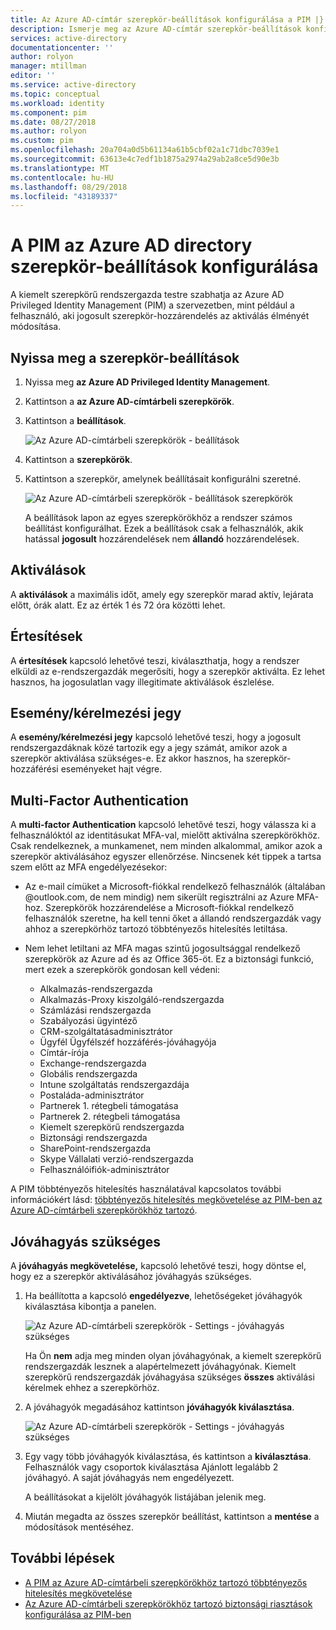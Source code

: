 ```yaml
---
title: Az Azure AD-címtár szerepkör-beállítások konfigurálása a PIM |} A Microsoft Docs
description: Ismerje meg az Azure AD-címtár szerepkör-beállítások konfigurálása az Azure AD Privileged Identity Management (PIM).
services: active-directory
documentationcenter: ''
author: rolyon
manager: mtillman
editor: ''
ms.service: active-directory
ms.topic: conceptual
ms.workload: identity
ms.component: pim
ms.date: 08/27/2018
ms.author: rolyon
ms.custom: pim
ms.openlocfilehash: 20a704a0d5b61134a61b5cbf02a1c71dbc7039e1
ms.sourcegitcommit: 63613e4c7edf1b1875a2974a29ab2a8ce5d90e3b
ms.translationtype: MT
ms.contentlocale: hu-HU
ms.lasthandoff: 08/29/2018
ms.locfileid: "43189337"
---
```

# <a name="configure-azure-ad-directory-role-settings-in-pim"></a>A PIM az Azure AD directory szerepkör-beállítások konfigurálása

A kiemelt szerepkörű rendszergazda testre szabhatja az Azure AD Privileged Identity Management (PIM) a szervezetben, mint például a felhasználó, aki jogosult szerepkör-hozzárendelés az aktiválás élményét módosítása.

## <a name="open-role-settings"></a>Nyissa meg a szerepkör-beállítások

1. Nyissa meg **az Azure AD Privileged Identity Management**.

1. Kattintson a **az Azure AD-címtárbeli szerepkörök**.

1. Kattintson a **beállítások**.

    ![Az Azure AD-címtárbeli szerepkörök - beállítások](./media/pim-how-to-change-default-settings/pim-directory-roles-settings.png)

1. Kattintson a **szerepkörök**.

1. Kattintson a szerepkör, amelynek beállításait konfigurálni szeretné.

    ![Az Azure AD-címtárbeli szerepkörök - beállítások szerepkörök](./media/pim-how-to-change-default-settings/pim-directory-roles-settings-role.png)

    A beállítások lapon az egyes szerepkörökhöz a rendszer számos beállítást konfigurálhat. Ezek a beállítások csak a felhasználók, akik hatással **jogosult** hozzárendelések nem **állandó** hozzárendelések.

## <a name="activations"></a>Aktiválások

A **aktiválások** a maximális időt, amely egy szerepkör marad aktív, lejárata előtt, órák alatt. Ez az érték 1 és 72 óra közötti lehet.

## <a name="notifications"></a>Értesítések

A **értesítések** kapcsoló lehetővé teszi, kiválaszthatja, hogy a rendszer elküldi az e-rendszergazdák megerősíti, hogy a szerepkör aktiválta. Ez lehet hasznos, ha jogosulatlan vagy illegitimate aktiválások észlelése.

## <a name="incidentrequest-ticket"></a>Esemény/kérelmezési jegy

A **esemény/kérelmezési jegy** kapcsoló lehetővé teszi, hogy a jogosult rendszergazdáknak közé tartozik egy a jegy számát, amikor azok a szerepkör aktiválása szükséges-e. Ez akkor hasznos, ha szerepkör-hozzáférési eseményeket hajt végre.

## <a name="multi-factor-authentication"></a>Multi-Factor Authentication

A **multi-factor Authentication** kapcsoló lehetővé teszi, hogy válassza ki a felhasználóktól az identitásukat MFA-val, mielőtt aktiválna szerepkörökhöz. Csak rendelkeznek, a munkamenet, nem minden alkalommal, amikor azok a szerepkör aktiválásához egyszer ellenőrzése. Nincsenek két tippek a tartsa szem előtt az MFA engedélyezésekor:

* Az e-mail címüket a Microsoft-fiókkal rendelkező felhasználók (általában @outlook.com, de nem mindig) nem sikerült regisztrálni az Azure MFA-hoz. Szerepkörök hozzárendelése a Microsoft-fiókkal rendelkező felhasználók szeretne, ha kell tenni őket a állandó rendszergazdák vagy ahhoz a szerepkörhöz tartozó többtényezős hitelesítés letiltása.
* Nem lehet letiltani az MFA magas szintű jogosultsággal rendelkező szerepkörök az Azure ad és az Office 365-öt. Ez a biztonsági funkció, mert ezek a szerepkörök gondosan kell védeni:  
  
  * Alkalmazás-rendszergazda
  * Alkalmazás-Proxy kiszolgáló-rendszergazda
  * Számlázási rendszergazda  
  * Szabályozási ügyintéző  
  * CRM-szolgáltatásadminisztrátor
  * Ügyfél Ügyfélszéf hozzáférés-jóváhagyója
  * Címtár-írója  
  * Exchange-rendszergazda  
  * Globális rendszergazda
  * Intune szolgáltatás rendszergazdája
  * Postaláda-adminisztrátor  
  * Partnerek 1. rétegbeli támogatása  
  * Partnerek 2. rétegbeli támogatása  
  * Kiemelt szerepkörű rendszergazda
  * Biztonsági rendszergazda  
  * SharePoint-rendszergazda  
  * Skype Vállalati verzió-rendszergazda  
  * Felhasználóifiók-adminisztrátor  

A PIM többtényezős hitelesítés használatával kapcsolatos további információkért lásd: [többtényezős hitelesítés megkövetelése az PIM-ben az Azure AD-címtárbeli szerepkörökhöz tartozó](pim-how-to-require-mfa.md).

## <a name="require-approval"></a>Jóváhagyás szükséges

A **jóváhagyás megkövetelése,** kapcsoló lehetővé teszi, hogy döntse el, hogy ez a szerepkör aktiválásához jóváhagyás szükséges.

1. Ha beállította a kapcsoló **engedélyezve**, lehetőségeket jóváhagyók kiválasztása kibontja a panelen.

    ![Az Azure AD-címtárbeli szerepkörök - Settings - jóváhagyás szükséges](./media/pim-how-to-change-default-settings/pim-directory-roles-settings-require-approval.png)

    Ha Ön **nem** adja meg minden olyan jóváhagyónak, a kiemelt szerepkörű rendszergazdák lesznek a alapértelmezett jóváhagyónak. Kiemelt szerepkörű rendszergazdák jóváhagyása szükséges **összes** aktiválási kérelmek ehhez a szerepkörhöz.

1. A jóváhagyók megadásához kattintson **jóváhagyók kiválasztása**.

    ![Az Azure AD-címtárbeli szerepkörök - Settings - jóváhagyás szükséges](./media/pim-how-to-change-default-settings/pim-directory-roles-settings-require-approval-select-approvers.png)

1. Egy vagy több jóváhagyók kiválasztása, és kattintson a **kiválasztása**. Felhasználók vagy csoportok kiválasztása Ajánlott legalább 2 jóváhagyó. A saját jóváhagyás nem engedélyezett.

    A beállításokat a kijelölt jóváhagyók listájában jelenik meg.

1. Miután megadta az összes szerepkör beállítást, kattintson a **mentése** a módosítások mentéséhez.


<!--PLACEHOLDER: Need an explanation of what the temporary Global Administrator setting is for.-->

## <a name="next-steps"></a>További lépések

- [A PIM az Azure AD-címtárbeli szerepkörökhöz tartozó többtényezős hitelesítés megkövetelése](pim-how-to-require-mfa.md)
- [Az Azure AD-címtárbeli szerepkörökhöz tartozó biztonsági riasztások konfigurálása az PIM-ben](pim-how-to-configure-security-alerts.md)
